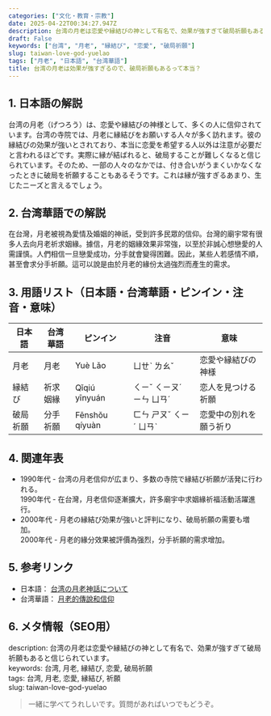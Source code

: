 ```yaml
---
categories: ["文化・教育・宗教"]
date: 2025-04-22T00:34:27.947Z
description: 台湾の月老は恋愛や縁結びの神として有名で、効果が強すぎて破局祈願もあると信じられています。
draft: False
keywords: ["台湾", "月老", "縁結び", "恋愛", "破局祈願"]
slug: taiwan-love-god-yuelao
tags: ["月老", "日本語", "台湾華語"]
title: 台湾の月老は効果が強すぎるので、破局祈願もあるって本当？
---
```




## 1. 日本語の解説  
台湾の月老（げつろう）は、恋愛や縁結びの神様として、多くの人に信仰されています。台湾の寺院では、月老に縁結びをお願いする人々が多く訪れます。彼の縁結びの効果が強いとされており、本当に恋愛を希望する人以外は注意が必要だと言われるほどです。実際に縁が結ばれると、破局することが難しくなると信じられています。そのため、一部の人々のなかでは、付き合いがうまくいかなくなったときに破局を祈願することもあるそうです。これは縁が強すぎるあまり、生じたニーズと言えるでしょう。

## 2. 台湾華語での解説  
在台灣，月老被視為愛情及婚姻的神祇，受到許多民眾的信仰。台灣的廟宇常有很多人去向月老祈求姻緣。據信，月老的姻緣效果非常強，以至於非誠心想戀愛的人需謹慎。人們相信一旦戀愛成功，分手就會變得困難。因此，某些人若感情不順，甚至會求分手祈願。這可以說是由於月老的緣份太過強烈而產生的需求。

## 3. 用語リスト（日本語・台湾華語・ピンイン・注音・意味）  
| 日本語   | 台湾華語  | ピンイン     | 注音     | 意味                         |
|----------|-----------|-------------|---------|----------------------------|
| 月老     | 月老      | Yuè Lǎo     | ㄩㄝˋ ㄌㄠˇ | 恋愛や縁結びの神様          |
| 縁結び   | 祈求姻緣  | Qǐqiú yīnyuán | ㄑㄧˇ ㄑㄧㄡˊ ㄧㄣ ㄩㄢˊ | 恋人を見つける祈願        |
| 破局祈願 | 分手祈願  | Fēnshǒu qíyuàn | ㄈㄣ ㄕㄡˇ ㄑㄧˊ ㄩㄢˋ | 恋愛中の別れを願う祈り    |

## 4. 関連年表  
- 1990年代 - 台湾の月老信仰が広まり、多数の寺院で縁結び祈願が活発に行われる。  
  1990年代 - 在台灣，月老信仰逐漸擴大，許多廟宇中求姻緣祈福活動活躍進行。
- 2000年代 - 月老の縁結び効果が強いと評判になり、破局祈願の需要も増加。  
  2000年代 - 月老的緣分效果被評價為强烈，分手祈願的需求增加。

## 5. 参考リンク  
- 日本語： [台湾の月老神話について](https://www.travelbook.co.jp/topic/2114)  
- 台湾華語： [月老的傳說和信仰](https://www.setn.com/News.aspx?NewsID=410718)

## 6. メタ情報（SEO用）  
description: 台湾の月老は恋愛や縁結びの神として有名で、効果が強すぎて破局祈願もあると信じられています。  
keywords: 台湾, 月老, 縁結び, 恋愛, 破局祈願  
tags: 台湾, 月老, 恋愛, 縁結び, 祈願  
slug: taiwan-love-god-yuelao

> 一緒に学べてうれしいです。質問があればいつでもどうぞ。